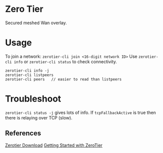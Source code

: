 # Zero Tier
Secured meshed Wan overlay.

# Usage
To join a network: `zerotier-cli join <16-digit network ID>`
Use `zerotier-cli info` or `zerotier-cli status` to check connectivity.

```
zerotier-cli info -j
zerotier-cli listpeers
zerotier-cli peers   // easier to read than listpeers
```

# Troubleshoot
`zerotier-cli status -j` gives lots of info. If `tcpFallbackActive` is true then
there is relaying over TCP (slow).

## References
[Zerotier Download](https://download.zerotier.com/RELEASES/)
[Getting Started with ZeroTier](https://zerotier.atlassian.net/wiki/spaces/SD/pages/8454145/Getting+Started+with+ZeroTier)
